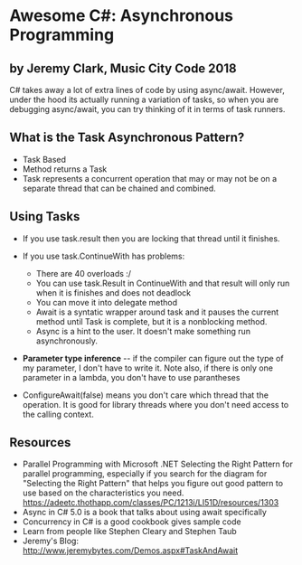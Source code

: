 # Awesome C#: Asynchronous Programming
## by Jeremy Clark, Music City Code 2018

C# takes away a lot of extra lines of code by using async/await. However, under the hood its actually running a variation of tasks, so when you are debugging async/await, you can try thinking of it in terms of task runners.

## What is the Task Asynchronous Pattern?
- Task Based
- Method returns a Task
- Task represents a concurrent operation that may or may not be on a separate thread that can be chained and combined.

## Using Tasks
- If you use task.result then you are locking that thread until it finishes.
- If you use task.ContinueWith has problems:
	- There are 40 overloads :/
	- You can use task.Result in ContinueWith and that result will only run when it is finishes and does not deadlock
	- You can move it into delegate method
	- Await is a syntatic wrapper around task and it pauses the current method until Task is complete, but it is a nonblocking method.
	- Async is a hint to the user. It doesn't make something run asynchronously.
- **Parameter type inference** -- if the compiler can figure out the type of my parameter, I don't have to write it. Note also, if there is only one parameter in a lambda, you don't have to use parantheses
	
- ConfigureAwait(false) means you don't care which thread that the operation. It is good for library threads where you don't need access to the calling context.

## Resources
- Parallel Programming with Microsoft .NET Selecting the Right Pattern for parallel programming, especially if you search for the diagram for "Selecting the Right Pattern" that helps you figure out good pattern to use based on the characteristics you need.
https://adeetc.thothapp.com/classes/PC/1213i/LI51D/resources/1303
- Async in C# 5.0 is a book that talks about using await specifically
- Concurrency in C# is a good cookbook gives sample code
- Learn from people like Stephen Cleary and Stephen Taub
- Jeremy's Blog: http://www.jeremybytes.com/Demos.aspx#TaskAndAwait

